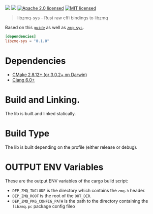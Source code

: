 [![](https://img.shields.io/crates/v/libzmq-sys.svg)][crates-io]
[![](https://docs.rs/libzmq-sys/badge.svg)][api-docs]
[![Apache 2.0 licensed](https://img.shields.io/badge/license-Apache2.0-blue.svg)](./LICENSE-APACHE)
[![MIT licensed](https://img.shields.io/badge/license-MIT-blue.svg)](./LICENSE-MIT)

> libzmq-sys - Rust raw cffi bindings to libzmq

Based on this [`guide`](https://kornel.ski/rust-sys-crate) as well as [`zmq-sys`].

```toml
[dependencies]
libzmq-sys = "0.1.0"
```

# Dependencies
* [CMake 2.8.12+ (or 3.0.2+ on Darwin)](https://github.com/zeromq/libzmq/blob/de4d69f59788fed86bcb0f610723c5acd486a7da/CMakeLists.txt#L7)
* [Clang 6.0+](https://github.com/rust-lang/rust-bindgen/blob/master/Cargo.toml#L51)

# Build and Linking.
The lib is built and linked statically.

# Build Type
The lib is built depending on the profile (either release or debug).

# OUTPUT ENV Variables
These are the output ENV variables of the cargo build script:
* `DEP_ZMQ_INCLUDE` is the directory which contains the `zmq.h` header.
* `DEP_ZMQ_ROOT` is the root of the `OUT_DIR`.
* `DEP_ZMQ_PKG_CONFIG_PATH` is the path to the directory
    containing the `libzmq.pc` package config fileo

[`guide`]: https://kornel.ski/rust-sys-crate
[`zmq-sys`]: https://github.com/erickt/rust-zmq/tree/master/zmq-sys
[crates-io]: https://crates.io/crates/libzmq-sys
[api-docs]: https://docs.rs/libzmq-sys
